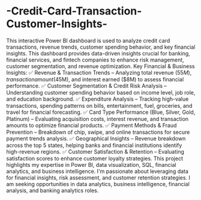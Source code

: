 # -Credit-Card-Transaction-Customer-Insights-
This interactive Power BI dashboard is used to analyze credit card transactions, revenue trends, customer spending behavior, and key financial insights. This dashboard provides data-driven insights crucial for banking, financial services, and fintech companies to enhance risk management, customer segmentation, and revenue optimization.
Key Financial & Business Insights:
✅ Revenue & Transaction Trends – Analyzing total revenue ($55M), transaction amount ($45M), and interest earned ($8M) to assess financial performance.
✅ Customer Segmentation & Credit Risk Analysis – Understanding customer spending behavior based on income level, job role, and education background.
✅ Expenditure Analysis – Tracking high-value transactions, spending patterns on bills, entertainment, fuel, groceries, and travel for financial forecasting.
✅ Card Type Performance (Blue, Silver, Gold, Platinum) – Evaluating acquisition costs, interest revenue, and transaction amounts to optimize financial products.
✅ Payment Methods & Fraud Prevention – Breakdown of chip, swipe, and online transactions for secure payment trends analysis.
✅ Geographical Insights – Revenue breakdown across the top 5 states, helping banks and financial institutions identify high-revenue regions.
✅ Customer Satisfaction & Retention – Evaluating satisfaction scores to enhance customer loyalty strategies.
This project highlights my expertise in Power BI, data visualization, SQL, financial analytics, and business intelligence. 
I'm passionate about leveraging data for financial insights, risk assessment, and customer retention strategies. I am seeking opportunities in data analytics, business intelligence, financial analysis, and banking analytics roles.

